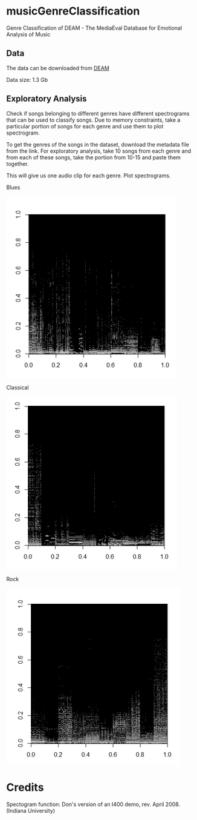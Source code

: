# musicGenreClassification
Genre Classification of DEAM - The MediaEval Database for Emotional Analysis of Music

## Data
The data can be downloaded from [DEAM](http://cvml.unige.ch/databases/DEAM/)

Data size: 1.3 Gb

## Exploratory Analysis 

Check if songs belonging to different genres have different spectrograms that can be used to classify songs. 
Due to memory constraints, take a particular portion of songs for each genre and use them to plot spectrogram.

To get the genres of the songs in the dataset, download the metadata file from the link. For exploratory analysis,
take 10 songs from each genre and from each of these songs, take the portion from 10-15 and paste them together. 

This will give us one audio clip for each genre. Plot spectrograms. 

Blues

![Blues Spectogram](https://github.com/RaghavRajaram/musicGenreClassification/blob/master/Blues.PNG)

Classical

![Classical Spectogram](https://github.com/RaghavRajaram/musicGenreClassification/blob/master/Classical.PNG)

Rock

![Rock Spectogram](https://github.com/RaghavRajaram/musicGenreClassification/blob/master/Rock.PNG)

# Credits
Spectogram function: Don's version of an I400 demo, rev. April 2008. (Indiana University)